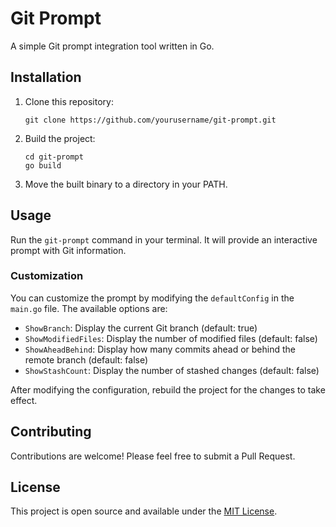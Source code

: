# Git Prompt

A simple Git prompt integration tool written in Go.

## Installation

1. Clone this repository:
   ```
   git clone https://github.com/yourusername/git-prompt.git
   ```
2. Build the project:
   ```
   cd git-prompt
   go build
   ```
3. Move the built binary to a directory in your PATH.

## Usage

Run the `git-prompt` command in your terminal. It will provide an interactive prompt with Git information.

### Customization

You can customize the prompt by modifying the `defaultConfig` in the `main.go` file. The available options are:

- `ShowBranch`: Display the current Git branch (default: true)
- `ShowModifiedFiles`: Display the number of modified files (default: false)
- `ShowAheadBehind`: Display how many commits ahead or behind the remote branch (default: false)
- `ShowStashCount`: Display the number of stashed changes (default: false)

After modifying the configuration, rebuild the project for the changes to take effect.

## Contributing

Contributions are welcome! Please feel free to submit a Pull Request.

## License

This project is open source and available under the [MIT License](LICENSE).